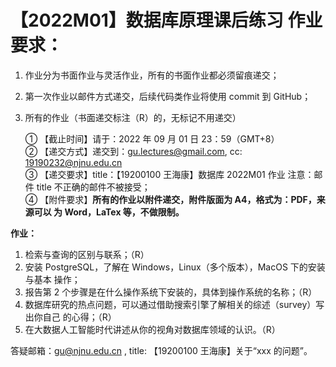 # 【2022M01】数据库原理课后练习 作业要求： 
1. 作业分为书面作业与灵活作业，所有的书面作业都必须留痕递交； 
2. 第一次作业以邮件方式递交，后续代码类作业将使用 commit 到 GitHub； 
3. 所有的作业（书面递交标注（R）的，无标记不用递交）

	① 【截止时间】请于：2022 年 09 月 01 日 23：59（GMT+8）  
	② 【递交方式】递交到：gu.lectures@gmail.com, cc: 19190232@njnu.edu.cn  
	③ 【递交要求】title：【19200100 王海康】数据库 2022M01 作业 注意：邮件 title 不正确的邮件不被接受；  
	④ 【附件要求】**所有的作业以附件递交，附件版面为 A4，格式为：PDF，来源可以 为 Word，LaTex 等，不做限制。** 

**作业：** 
1. 检索与查询的区别与联系；（R） 
2. 安装 PostgreSQL，了解在 Windows，Linux（多个版本），MacOS 下的安装与基本 操作； 
3. 报告第 2 个步骤是在什么操作系统下安装的，具体到操作系统的名称；（R）
4. 数据库研究的热点问题，可以通过借助搜索引擎了解相关的综述（survey）写出你自己 的心得；（R）
5. 在大数据人工智能时代讲述从你的视角对数据库领域的认识。（R） 

答疑邮箱：gu@njnu.edu.cn , title: 【19200100 王海康】关于“xxx 的问题”。